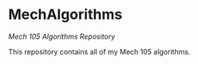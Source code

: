 # MechAlgorithms

*Mech 105 Algorithms Repository*

This repository contains all of my Mech 105 algorithms.
